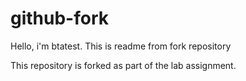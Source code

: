 # github-fork

Hello, i'm btatest. This is readme from fork repository

This repository is forked as part of the lab assignment.
